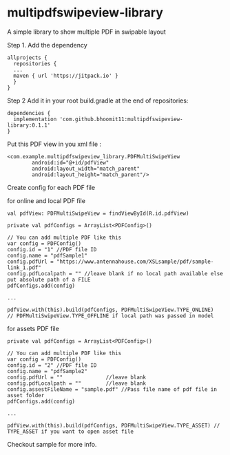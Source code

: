 # multipdfswipeview-library
A simple library to show multiple PDF in swipable layout


Step 1. Add the dependency

    allprojects {
      repositories {
      ...
      maven { url 'https://jitpack.io' }
      }
    }
  
Step 2 Add it in your root build.gradle at the end of repositories:

    dependencies {
      implementation 'com.github.bhoomit11:multipdfswipeview-library:0.1.1'
    } 


Put this PDF view in you xml file :

    <com.example.multipdfswipeview_library.PDFMultiSwipeView
            android:id="@+id/pdfView"
            android:layout_width="match_parent"
            android:layout_height="match_parent"/>
            

Create config for each PDF file

for online and local PDF file

    val pdfView: PDFMultiSwipeView = findViewById(R.id.pdfView)
    
    private val pdfConfigs = ArrayList<PDFConfig>()
    
    // You can add multiple PDF like this
    var config = PDFConfig()
    config.id = "1" //PDF file ID
    config.name = "pdfSample1"
    config.pdfUrl = "https://www.antennahouse.com/XSLsample/pdf/sample-link_1.pdf"
    config.pdfLocalpath = "" //leave blank if no local path available else put absolute path of a FILE
    pdfConfigs.add(config)
    
    ...
    
    pdfView.with(this).build(pdfConfigs, PDFMultiSwipeView.TYPE_ONLINE) 
    // PDFMultiSwipeView.TYPE_OFFLINE if local path was passed in model
    
for assets PDF file

    private val pdfConfigs = ArrayList<PDFConfig>()
    
    // You can add multiple PDF like this
    var config = PDFConfig()
    config.id = "2" //PDF file ID
    config.name = "pdfSample2"
    config.pdfUrl = ""              //leave blank
    config.pdfLocalpath = ""        //leave blank
    config.assestFileName = "sample.pdf" //Pass file name of pdf file in asset folder
    pdfConfigs.add(config)
    
    ...
    
    pdfView.with(this).build(pdfConfigs, PDFMultiSwipeView.TYPE_ASSET) // TYPE_ASSET if you want to open asset file
    
Checkout sample for more info.
